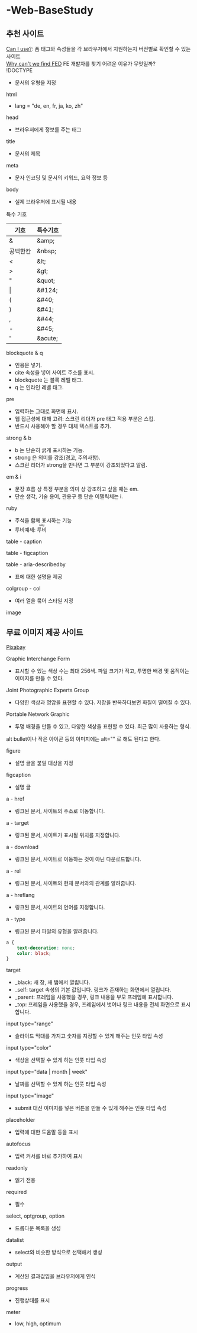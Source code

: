# -Web-BaseStudy

## 추천 사이트
[Can I use?](http://caniuse.com/): 폼 태그와 속성들을 각 브라우저에서 지원하는지 버전별로 확인할 수 있는 사이트<br>
[Why can't we find FED](https://whycantwefindfed.jjperezaguinaga.com) FE 개발자를 찾기 어려운 이유가 무엇일까?<br>
!DOCTYPE
- 문서의 유형을 지정

html
- lang = "de, en, fr, ja, ko, zh"

head
- 브라우저에게 정보를 주는 태그

title
- 문서의 제목

meta
- 문자 인코딩 및 문서의 키워드, 요약 정보 등

body
- 실제 브라우저에 표시될 내용

특수 기호

|기호 | 특수기호|
|-----|-----|
|&|\&amp;|
|공백한칸|\&nbsp;|
|<|\&lt;|
|>|\&gt;|
|"|\&quot;|
|\||\&#124;|
|(|\&#40;|
|)|\&#41;|
|,|\&#44;|
|-|\&#45;|
|'|\&acute;|

blockquote & q
- 인용문 넣기.
- cite 속성을 넣어 사이트 주소를 표시.
- blockquote 는 블록 레벨 태그.
- q 는 인라인 레벨 태그.

pre
- 입력하는 그대로 화면에 표시.
- 웹 접근성에 대해 고려: 스크린 리더가 pre 태그 적용 부분은 스킵.
- 반드시 사용해야 할 경우 대체 텍스트를 추가.

strong & b
- b 는 단순히 굵게 표시하는 기능.
- strong 은 의미를 강조(경고, 주의사항).
- 스크린 리더가 strong을 만나면 그 부분이 강조되었다고 알림.

em & i
- 문장 흐름 상 특정 부분을 의미 상 강조하고 싶을 때는 em.
- 단순 생각, 기술 용어, 관용구 등 단순 이탤릭체는 i.

ruby
- 주석을 함께 표시하는 기능
- 루비예제: <ruby>루비<rt>ruby</rt></ruby>

table - caption

table - figcaption

table - aria-describedby
- 표에 대한 설명을 제공

colgroup - col
- 여러 열을 묶어 스타일 지정

image

## 무료 이미지 제공 사이트
<a href="https://pixabay.com">Pixabay</a>
<br>

Graphic Interchange Form
- 표시할 수 있는 색상 수는 최대 256색. 파일 크기가 작고, 투명한 배경 및 움직이는 이미지를 만들 수 있다.

Joint Photographic Experts Group
- 다양한 색상과 명암을 표현할 수 있다. 저장을 반복하다보면 화질이 떨어질 수 있다.

Portable Network Graphic
- 투명 배경을 만들 수 있고, 다양한 색상을 표현할 수 있다. 최근 많이 사용하는 형식.

alt
bullet이나 작은 아이콘 등의 이미지에는 alt="" 로 해도 된다고 한다.

figure
- 설명 글을 붙일 대상을 지정

figcaption
- 설명 글

a - href
- 링크된 문서, 사이트의 주소로 이동합니다.

a - target
- 링크된 문서, 사이트가 표시될 위치를 지정합니다.

a - download
- 링크된 문서, 사이트로 이동하는 것이 아닌 다운로드합니다.

a - rel
- 링크된 문서, 사이트와 현재 문서와의 관계를 알려줍니다.

a - hreflang
- 링크된 문서, 사이트의 언어를 지정합니다.

a - type
- 링크된 문서 파일의 유형을 알려줍니다.
~~~css
a {
    text-decoration: none;
    color: black;
}
~~~

target
- _black: 새 창, 새 탭에서 열립니다.
- _self: target 속성의 기본 값입니다. 링크가 존재하는 화면에서 열립니다.
- _parent: 프레임을 사용했을 경우, 링크 내용을 부모 프레임에 표시합니다.
- _top: 프레임을 사용했을 경우, 프레임에서 벗어나 링크 내용을 전체 화면으로 표시합니다.

input type="range"
- 슬라이드 막대를 가지고 숫자를 지정할 수 있게 해주는 인풋 타입 속성

input type="color"
- 색상을 선택할 수 있게 하는 인풋 타입 속성

input type="data | month | week"
- 날짜를 선택할 수 있게 하는 인풋 타입 속성

input type="image"
- submit 대신 이미지를 넣은 버튼을 만들 수 있게 해주는 인풋 타입 속성

placeholder
- 입력에 대한 도움말 등을 표시

autofocus
- 입력 커서를 바로 추가하여 표시

readonly
- 읽기 전용

required
- 필수

select, optgroup, option
- 드롭다운 목록을 생성

datalist
- select와 비슷한 방식으로 선택해서 생성

output
- 계산된 결과값임을 브라우저에게 인식

progress
- 진행상태를 표시

meter
- low, high, optimum
